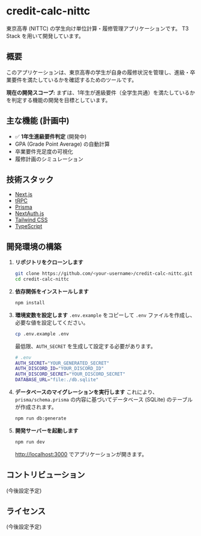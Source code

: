 # credit-calc-nittc

東京高専 (NITTC) の学生向け単位計算・履修管理アプリケーションです。
T3 Stack を用いて開発しています。

## 概要

このアプリケーションは、東京高専の学生が自身の履修状況を管理し、進級・卒業要件を満たしているかを確認するためのツールです。

**現在の開発スコープ:**
まずは、1年生が進級要件（全学生共通）を満たしているかを判定する機能の開発を目標としています。

## 主な機能 (計画中)

-   ✅ **1年生進級要件判定** (開発中)
-   GPA (Grade Point Average) の自動計算
-   卒業要件充足度の可視化
-   履修計画のシミュレーション

## 技術スタック

-   [Next.js](https://nextjs.org/)
-   [tRPC](https://trpc.io/)
-   [Prisma](https://www.prisma.io/)
-   [NextAuth.js](https://next-auth.js.org/)
-   [Tailwind CSS](https://tailwindcss.com/)
-   [TypeScript](https://www.typescriptlang.org/)

## 開発環境の構築

1.  **リポジトリをクローンします**
    ```bash
    git clone https://github.com/<your-username>/credit-calc-nittc.git
    cd credit-calc-nittc
    ```

2.  **依存関係をインストールします**
    ```bash
    npm install
    ```

3.  **環境変数を設定します**
    `.env.example` をコピーして `.env` ファイルを作成し、必要な値を設定してください。
    ```bash
    cp .env.example .env
    ```
    最低限、`AUTH_SECRET` を生成して設定する必要があります。
    ```bash
    # .env
    AUTH_SECRET="YOUR_GENERATED_SECRET"
    AUTH_DISCORD_ID="YOUR_DISCORD_ID"
    AUTH_DISCORD_SECRET="YOUR_DISCORD_SECRET"
    DATABASE_URL="file:./db.sqlite"
    ```

4.  **データベースのマイグレーションを実行します**
    これにより、`prisma/schema.prisma` の内容に基づいてデータベース (SQLite) のテーブルが作成されます。
    ```bash
    npm run db:generate
    ```

5.  **開発サーバーを起動します**
    ```bash
    npm run dev
    ```
    [http://localhost:3000](http://localhost:3000) でアプリケーションが開きます。

## コントリビューション

(今後設定予定)

## ライセンス

(今後設定予定)
